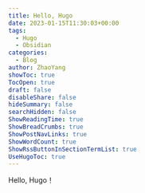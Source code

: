 ```yaml
---
title: Hello, Hugo
date: 2023-01-15T11:30:03+00:00
tags:
  - Hugo
  - Obsidian
categories:
  - Blog
author: ZhaoYang
showToc: true
TocOpen: true
draft: false
disableShare: false
hideSummary: false
searchHidden: false
ShowReadingTime: true
ShowBreadCrumbs: true
ShowPostNavLinks: true
ShowWordCount: true
ShowRssButtonInSectionTermList: true
UseHugoToc: true
---
```


Hello, Hugo！